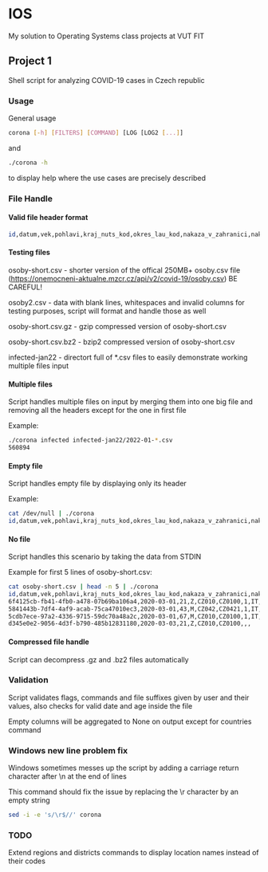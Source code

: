 # IOS
My solution to Operating Systems class projects at VUT FIT

## Project 1

Shell script for analyzing COVID-19 cases in Czech republic

### Usage

General usage

```bash
corona [-h] [FILTERS] [COMMAND] [LOG [LOG2 [...]]
```

and

```bash
./corona -h
```

to display help where the use cases are precisely described

### File Handle

#### Valid file header format

```bash
id,datum,vek,pohlavi,kraj_nuts_kod,okres_lau_kod,nakaza_v_zahranici,nakaza_zeme_csu_kod,reportovano_khs
```

#### Testing files

osoby-short.csv - shorter version of the offical 250MB+ osoby.csv file (https://onemocneni-aktualne.mzcr.cz/api/v2/covid-19/osoby.csv) BE CAREFUL!

osoby2.csv - data with blank lines, whitespaces and invalid columns for testing purposes, script will format and handle those as well

osoby-short.csv.gz - gzip compressed version of osoby-short.csv

osoby-short.csv.bz2 - bzip2 compressed version of osoby-short.csv

infected-jan22 - directort full of *.csv files to easily demonstrate working multiple files input 

#### Multiple files

Script handles multiple files on input by merging them into one big file and removing all the headers except for the one in first file

Example:

```bash
./corona infected infected-jan22/2022-01-*.csv
560894
```

#### Empty file

Script handles empty file by displaying only its header

Example:

```bash
cat /dev/null | ./corona
id,datum,vek,pohlavi,kraj_nuts_kod,okres_lau_kod,nakaza_v_zahranici,nakaza_zeme_csu_kod,reportovano_khs
```

#### No file

Script handles this scenario by taking the data from STDIN

Example for first 5 lines of osoby-short.csv:

```bash
cat osoby-short.csv | head -n 5 | ./corona
id,datum,vek,pohlavi,kraj_nuts_kod,okres_lau_kod,nakaza_v_zahranici,nakaza_zeme_csu_kod,reportovano_khs
6f4125cb-fb41-4fb0-a478-07b69ba106a4,2020-03-01,21,Z,CZ010,CZ0100,1,IT,1
5841443b-7df4-4af9-acab-75ca47010ec3,2020-03-01,43,M,CZ042,CZ0421,1,IT,1
5cdb7ece-97a2-4336-9715-59dc70a48a2c,2020-03-01,67,M,CZ010,CZ0100,1,IT,1
d345e0e2-9056-4d3f-b790-485b12831180,2020-03-03,21,Z,CZ010,CZ0100,,,
```

#### Compressed file handle

Script can decompress .gz and .bz2 files automatically

### Validation

Script validates flags, commands and file suffixes given by user and their values, also checks for valid date and age inside the file

Empty columns will be aggregated to None on output except for countries command

### Windows new line problem fix

Windows sometimes messes up the script by adding a carriage return character after \n at the end of lines

This command should fix the issue by replacing the \r character by an empty string

```bash
sed -i -e 's/\r$//' corona
```

### TODO

Extend regions and districts commands to display location names instead of their codes
